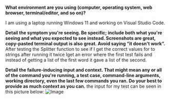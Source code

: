 **What environment are you using (computer, operating system, web browser, terminal/editor, and so on)?**

I am using a laptop running Windows 11 and working on Visual Studio Code.

**Detail the symptom you're seeing. Be specific; include both what you're seeing and what you expected to see instead. Screenshots are great, copy-pasted terminal output is also great. Avoid saying “it doesn't work”.**
After testing the Splitter function to see if I get the correct values for to strings after running it twice Iget an error where the first test fails and instead of getting a list of the first word it gave a list of the second.



**Detail the failure-inducing input and context. That might mean any or all of the command you're running, a test case, command-line arguments, working directory, even the last few commands you ran. Do your best to provide as much context as you can.**
the input for my test can be seen in this picture below:
![Image]()
